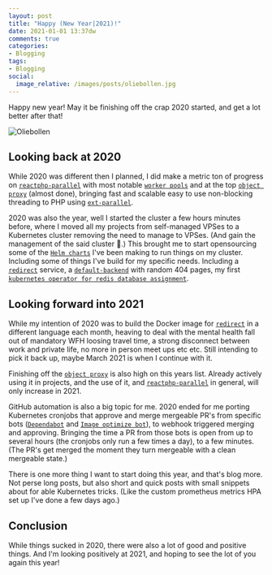 ```yaml
---
layout: post
title: "Happy (New Year|2021)!"
date: 2021-01-01 13:37dw
comments: true
categories:
- Blogging
tags:
- Blogging
social:
  image_relative: /images/posts/oliebollen.jpg
---
```


Happy new year! May it be finishing off the crap 2020 started, and get a lot better after that!

![Oliebollen](/images/posts/oliebollen.jpg)

<!-- More -->

## Looking back at 2020

While 2020 was different then I planned, I did make a metric ton of progress on [`reactphp-parallel`](https://github.com/reactphp-parallel/reactphp-parallel) with most notable [`worker pools`](https://github.com/reactphp-parallel/worker-pool) and at the top [`object proxy`](https://github.com/reactphp-parallel/object-proxy) (almost done), bringing fast and scalable easy to use non-blocking threading to PHP using [`ext-parallel`](https://github.com/krakjoe/parallel).

2020 was also the year, well I started the cluster a few hours minutes before, where I moved all my projects from self-managed VPSes to a Kubernetes cluster removing the need to manage to VPSes. (And gain the management of the said cluster 🤣.) This brought me to start opensourcing some of the [`Helm charts`](https://github.com/WyriHaximusNet/helm-charts) I've been making to run things on my cluster. Including some of things I've build for my specific needs. Including a [`redirect`](https://github.com/WyriHaximusNet/helm-charts/tree/master/charts/redirect) service, a [`default-backend`](https://github.com/WyriHaximusNet/helm-charts/tree/master/charts/default-backend) with random 404 pages, my first [`kubernetes operator for redis database assignment`](https://github.com/WyriHaximusNet/helm-charts/tree/master/charts/redis-db-assignment-operator).

## Looking forward into 2021

While my intention of 2020 was to build the Docker image for [`redirect`](https://github.com/WyriHaximusNet/docker-redirect) in a different language each month, heaving to deal with the mental health fall out of mandatory WFH loosing travel time, a strong disconnect between work and private life, no more in person meet ups etc etc. Still intending to pick it back up, maybe March 2021 is when I continue with it.

Finishing off the [`object proxy`](https://github.com/reactphp-parallel/object-proxy) is also high on this years list. Already actively using it in projects, and the use of it, and [`reactphp-parallel`](https://github.com/reactphp-parallel/reactphp-parallel) in general, will only increase in 2021.

GitHub automation is also a big topic for me. 2020 ended for me porting Kubernetes cronjobs that approve and merge mergeable PR's from specific bots ([`Dependabot`](https://docs.github.com/en/free-pro-team@latest/github/administering-a-repository/enabling-and-disabling-version-updates#enabling-github-dependabot-version-updates) and [`Image optimize bot`](https://imgbot.net/)), to webhook triggered merging and approving. Bringing the time a PR from those bots is open from up to several hours (the cronjobs only run a few times a day), to a few minutes. (The PR's get merged the moment they turn mergeable with a clean mergeable state.)

There is one more thing I want to start doing this year, and that's blog more. Not perse long posts, but also short and quick posts with small snippets about for able Kubernetes tricks. (Like the custom prometheus metrics HPA set up I've done a few days ago.)

## Conclusion

While things sucked in 2020, there were also a lot of good and positive things. And I'm looking positively at 2021, and hoping to see the lot of you again this year!
